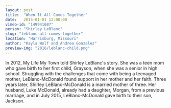 ```yaml
---
layout: post
title:  "When It All Comes Together"
date:   2015-01-01 12:00:00
vimeo-id: "149941687"
person: "Shirley LeBlanc"
slug: "leblanc-all-comes-together"
location: "Harrisburg, Missouri"
author: "Kayla Wolf and Andrea Gonzalez"
preview-img: "2016/leblanc-child.png"
---
```


In 2012, My Life My Town told Shirley LeBlanc's story. She was a teen mom who gave birth to her first child, Grayson, when she was a senior in high school. Struggling with the challenges that come with being a teenaged mother, LeBlanc-McDonald found support in her mother and her faith. Three years later, Shirley LeBlanc-McDonald is a married mother of three. Her husband, Luke McDonald, already had a daughter, Morgan, from a previous marriage, and in July 2015, LeBlanc-McDonald gave birth to their son, Jackson.